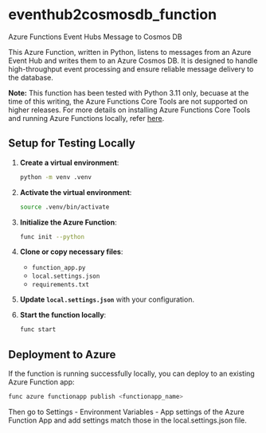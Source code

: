 # eventhub2cosmosdb_function

Azure Functions Event Hubs Message to Cosmos DB

This Azure Function, written in Python, listens to messages from an Azure Event Hub and writes them to an Azure Cosmos DB. It is designed to handle high-throughput event processing and ensure reliable message delivery to the database.

**Note:** This function has been tested with Python 3.11 only, becuase at the time of this writing, the Azure Functions Core Tools are not supported on higher releases.  For more details on installing Azure Functions Core Tools and running Azure Functions locally, refer [here](https://learn.microsoft.com/en-us/azure/azure-functions/functions-run-local).

## Setup for Testing Locally

1. **Create a virtual environment**:
    ```bash
    python -m venv .venv
    ```

2. **Activate the virtual environment**:
    ```bash
    source .venv/bin/activate
    ```

3. **Initialize the Azure Function**:
    ```bash
    func init --python
    ```

4. **Clone or copy necessary files**:
    - `function_app.py`
    - `local.settings.json`
    - `requirements.txt`

5. **Update `local.settings.json`** with your configuration.

6. **Start the function locally**:
    ```bash
    func start
    ```

## Deployment to Azure

If the function is running successfully locally, you can deploy to an existing Azure Function app:

```bash
func azure functionapp publish <functionapp_name>
```

Then go to Settings - Environment Variables - App settings of the Azure Function App and add settings match those in the local.settings.json file.
